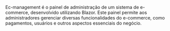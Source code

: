  Ec-management é o painel de administração de um sistema de e-commerce, desenvolvido utilizando Blazor. Este painel permite aos administradores gerenciar diversas funcionalidades do e-commerce, como pagamentos, usuários e outros aspectos essenciais do negócio.
